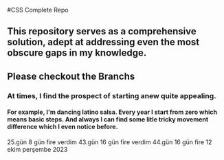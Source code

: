 #CSS Complete Repo

## This repository serves as a comprehensive solution, adept at addressing even the most obscure gaps in my knowledge.

## Please checkout the Branchs

### At times, I find the prospect of starting anew quite appealing.

#### For example, I'm dancing latino salsa. Every year I start from zero which means basic steps. And always I can find some litle tricky movement difference which I even notice before.


25.gün 8 gün fire verdim
43.gün 16 gün fire verdim
44.gün 16 gün fire 12 ekim perşembe 2023
